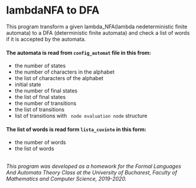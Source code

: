 # lambdaNFA to DFA

  This program transform a given lambda_NFA(lambda nedeterministic finite automata) to a DFA (deterministic finite automata) 
  and check a list of words if it is accepted by the automata.
  
#### The automata is read from ```config_automat``` file in this from: 
 - the number of states 
 - the number of characters in the alphabet
 - the list of characters of the alphabet
 - initial state 
 - the number of final states
 - the list of final states 
 - the number of transitions
 - the list of transitions 
  - list of transitions with ``` node evaluation node``` structure
#### The list of words is read form ```lista_cuvinte``` in this form: 
 - the number of words
 - the list of words
 
  <br/>
 
 <i> 
 This program was developed as a homework for the Formal Languages And Automata Theory Class at the University of Bucharest,
 Faculty of Mathematics and Computer Science, 2019-2020.
 </i>
